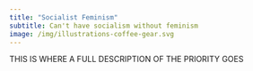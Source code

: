 ```yaml
---
title: "Socialist Feminism"
subtitle: Can't have socialism without feminism
image: /img/illustrations-coffee-gear.svg
---
```


THIS IS WHERE A FULL DESCRIPTION OF THE PRIORITY GOES